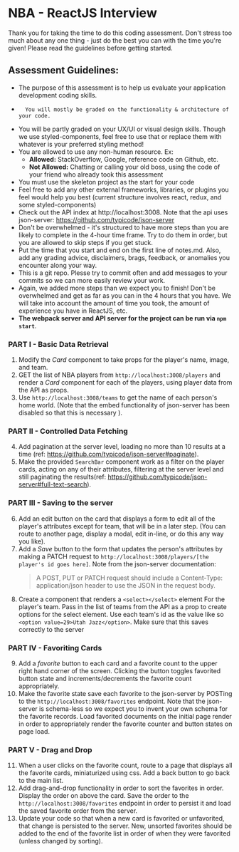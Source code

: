 # NBA - ReactJS Interview

Thank you for taking the time to do this coding assessment. Don't stress too much about any one thing - just do the best you can with the time you're given! Please read the guidelines before getting started.

## Assessment Guidelines:

-   The purpose of this assessment is to help us evaluate your application development coding skills.
-		You will mostly be graded on the functionality & architecture of your code.
-   You will be partly graded on your UX/UI or visual design skills. Though we use styled-components, feel free to use that or replace them with whatever
		is your preferred styling method!
-   You are allowed to use any non-human resource. Ex:
    -   **Allowed:** StackOverflow, Google, reference code on Github, etc.
    -   **Not Allowed:** Chatting or calling your old boss, using the code of your friend who already took this assessment
-   You must use the skeleton project as the start for your code
-   Feel free to add any other external frameworks, libraries, or plugins you feel would help you best (current structure involves react, redux, and some styled-components)
-   Check out the API index at http://localhost:3008. Note that the api uses json-server: https://github.com/typicode/json-server
-   Don't be overwhelmed - it's structured to have more steps than you are likely to complete in the 4-hour time frame. Try to do them in order, but you are allowed to skip steps if you get stuck.
-   Put the time that you start and end on the first line of notes.md. Also, add any grading advice, disclaimers, brags, feedback, or anomalies you encounter along your way.
-   This is a git repo. Plesse try to commit often and add messages to your commits so we can more easily review your work.
-   Again, we added more steps than we expect you to finish! Don't be overwhelmed and get as far as you can in the 4 hours that you have. We will take into account the amount of time you took, the amount of experience you have in ReactJS, etc.
-   **The webpack server and API server for the project can be run via `npm start`**.

### PART I - Basic Data Retrieval

1.  Modify the _Card_ component to take props for the player's name, image, and team.
2.  GET the list of NBA players from `http://localhost:3008/players` and render a _Card_ component for each of the players, using player data from the API as props.
3.  Use `http://localhost:3008/teams` to get the name of each person's home world. (Note that the embed functionality of json-server has been disabled so that this is necessary ).

### PART II - Controlled Data Fetching

4.  Add pagination at the server level, loading no more than 10 results at a time (ref: https://github.com/typicode/json-server#paginate).
5.  Make the provided `SearchBar` component work as a filter on the player cards, acting on any of their attributes, filtering at the server level and still paginating the results(ref: https://github.com/typicode/json-server#full-text-search).

### PART III - Saving to the server

6.  Add an edit button on the card that displays a form to edit all of the player's attributes except for team, that will be in a later step. (You can route to another page, display a modal, edit in-line, or do this any way you like).
7.  Add a _Save_ button to the form that updates the person's attributes by making a PATCH request to `http://localhost:3008/players/[the player's id goes here]`. Note from the json-server documentation:
    > A POST, PUT or PATCH request should include a Content-Type: application/json header to use the JSON in the request body.
8.  Create a component that renders a `<select></select>` element For the player's team. Pass in the list of teams from the API as a prop to create options for the select element. Use each team's id as the value like so `<option value=29>Utah Jazz</option>`. Make sure that this saves correctly to the server

### PART IV - Favoriting Cards

9. Add a _favorite_ button to each card and a favorite count to the upper right hand corner of the screen. Clicking the button toggles favorited button state and increments/decrements the favorite count appropriately.
10. Make the favorite state save each favorite to the json-server by POSTing to the `http://localhost:3008/favorites` endpoint. Note that the json-server is schema-less so we expect you to invent your own schema for the favorite records. Load favorited documents on the initial page render in order to appropriately render the favorite counter and button states on page load.

### PART V - Drag and Drop

11. When a user clicks on the favorite count, route to a page that displays all the favorite cards, miniaturized using css. Add a back button to go back to the main list.
12. Add drag-and-drop functionality in order to sort the favorites in order. Display the order on above the card. Save the order to the `http://localhost:3008/favorites` endpoint in order to persist it and load the saved favorite order from the server.
13. Update your code so that when a new card is favorited or unfavorited, that change is persisted to the server. New, unsorted favorites should be added to the end of the favorite list in order of when they were favorited (unless changed by sorting).
